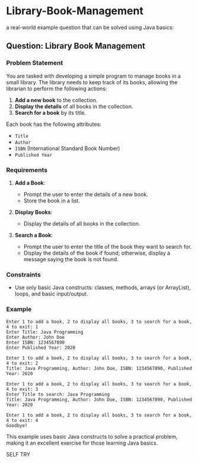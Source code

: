 # Library-Book-Management

a real-world example question that can be solved using Java basics:

## Question: Library Book Management

### Problem Statement

You are tasked with developing a simple program to manage books in a small library. The library needs to keep track of its books, allowing the librarian to perform the following actions:

1. **Add a new book** to the collection.
2. **Display the details** of all books in the collection.
3. **Search for a book** by its title.

Each book has the following attributes:
- `Title`
- `Author`
- `ISBN` (International Standard Book Number)
- `Published Year`

### Requirements

1. **Add a Book**:
   - Prompt the user to enter the details of a new book.
   - Store the book in a list.

2. **Display Books**:
   - Display the details of all books in the collection.

3. **Search a Book**:
   - Prompt the user to enter the title of the book they want to search for.
   - Display the details of the book if found; otherwise, display a message saying the book is not found.

### Constraints
- Use only basic Java constructs: classes, methods, arrays (or ArrayList), loops, and basic input/output.

### Example
```
Enter 1 to add a book, 2 to display all books, 3 to search for a book, 4 to exit: 1
Enter Title: Java Programming
Enter Author: John Doe
Enter ISBN: 1234567890
Enter Published Year: 2020

Enter 1 to add a book, 2 to display all books, 3 to search for a book, 4 to exit: 2
Title: Java Programming, Author: John Doe, ISBN: 1234567890, Published Year: 2020

Enter 1 to add a book, 2 to display all books, 3 to search for a book, 4 to exit: 3
Enter Title to search: Java Programming
Title: Java Programming, Author: John Doe, ISBN: 1234567890, Published Year: 2020

Enter 1 to add a book, 2 to display all books, 3 to search for a book, 4 to exit: 4
Goodbye!
```

This example uses basic Java constructs to solve a practical problem, making it an excellent exercise for those learning Java basics.

SELF TRY
